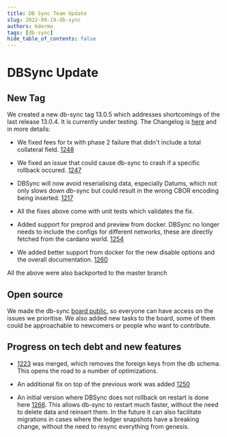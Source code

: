 ```yaml
---
title: DB Sync Team Update
slug: 2022-09-19-db-sync
authors: kderme
tags: [db-sync]
hide_table_of_contents: false
---
```


# DBSync Update

## New Tag
We created a new db-sync tag 13.0.5 which addresses shortcomings of the last
release 13.0.4. It is currently under testing.
The Changelog is
 [here](https://github.com/input-output-hk/cardano-db-sync/blob/8ad98d48e0068f3768d48e18fdcbe254037cba3b/cardano-db-sync/CHANGELOG.md#1305) and in more details:

* We fixed fees for tx with phase 2 failure that didn't include a total collateral field.
 [1248](https://github.com/input-output-hk/cardano-db-sync/pull/1248)

* We fixed an issue that could cause db-sync to crash if a specific rollback occured.
 [1247](https://github.com/input-output-hk/cardano-db-sync/pull/1247)

* DBSync will now avoid reserialising data, especially Datums, which not only slows down db-sync but
 could result in the wrong CBOR encoding being inserted.
 [1217](https://github.com/input-output-hk/cardano-db-sync/pull/1217)

* All the fixes above come with unit tests which validates the fix.

* Added support for preprod and preview from docker. DBSync no longer needs to include the configs
 for different networks, these are directly fetched from the cardano world.
 [1254](https://github.com/input-output-hk/cardano-db-sync/pull/1254)

* We added better support from docker for the new disable options and the overall documentation.
 [1260](https://github.com/input-output-hk/cardano-db-sync/pull/1260)

All the above were also backported to the master branch

## Open source

We made the db-sync [board public](https://github.com/orgs/input-output-hk/projects/52/views/1), so
 everyone can have access on the issues we prioritise.
 We also added new tasks to the board, some of them could be approachable to newcomers or people who
 want to contribute.

## Progress on tech debt and new features
* [1223](https://github.com/input-output-hk/cardano-db-sync/pull/1223) was merged, which removes the
 foreign keys from the db schema. This opens the road to a number of optimizations.

* An additional fix on top of the previous work was added
 [1250](https://github.com/input-output-hk/cardano-db-sync/pull/1250)

* An initial version where DBSync does not rollback on restart is done here
 [1266](https://github.com/input-output-hk/cardano-db-sync/pull/1266).
This allows db-sync to restart much faster, without the need to delete data and reinsert them. In
 the future it can also facilitate migrations in cases where the ledger snapshots have a breaking
  change, without the need to resync everything from genesis.
